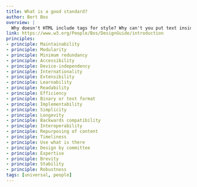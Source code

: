 ```yaml
---
title: What is a good standard?
author: Bert Bos
overview: |
  Why doesn't HTML include tags for style? Why can't you put text inside SMIL? Why doesn't CSS include commands to transform a document? Why, in short, does W3C modularize its specification and why in this particular way? This essay tries to make explicit what the developers in the various W3C working groups mean when they invoke words like efficiency, maintainability, accessibility, extensibility, learnability, simplicity, longevity, and other long words ending in -y.
link: https://www.w3.org/People/Bos/DesignGuide/introduction
principles:
- principle: Maintainability
- principle: Modularity
- principle: Minimum redundancy
- principle: Accessibility
- principle: Device-independency
- principle: Internationality
- principle: Extensibility
- principle: Learnability
- principle: Readability
- principle: Efficiency
- principle: Binary or text format
- principle: Implementability
- principle: Simplicity
- principle: Longevity
- principle: Backwards compatibility
- principle: Interoperability
- principle: Repurposing of content
- principle: Timeliness
- principle: Use what is there
- principle: Design by committee
- principle: Expertise
- principle: Brevity
- principle: Stability
- principle: Robustness
tags: [universal, people]
---
```

